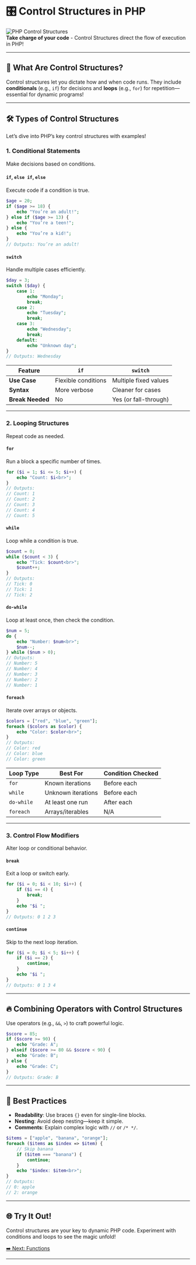 # 🎛️ Control Structures in PHP

![PHP Control Structures](https://img.shields.io/badge/PHP-Control%20Structures-blue?style=for-the-badge&logo=php)  
**Take charge of your code** - Control Structures direct the flow of execution in PHP!

---

## 🌟 What Are Control Structures?

Control structures let you dictate how and when code runs. They include **conditionals** (e.g., `if`) for decisions and **loops** (e.g., `for`) for repetition—essential for dynamic programs!

---

## 🛠️ Types of Control Structures

Let’s dive into PHP’s key control structures with examples!

### 1. Conditional Statements
Make decisions based on conditions.

#### `if`, `else if`, `else`
Execute code if a condition is true.

```php
$age = 20;
if ($age >= 18) {
    echo "You’re an adult!";
} else if ($age >= 13) {
    echo "You’re a teen!";
} else {
    echo "You’re a kid!";
}
// Outputs: You’re an adult!
```

#### `switch`
Handle multiple cases efficiently.

```php
$day = 3;
switch ($day) {
    case 1:
        echo "Monday";
        break;
    case 2:
        echo "Tuesday";
        break;
    case 3:
        echo "Wednesday";
        break;
    default:
        echo "Unknown day";
}
// Outputs: Wednesday
```

| Feature         | `if`                  | `switch`             |
|-----------------|-----------------------|----------------------|
| **Use Case**    | Flexible conditions  | Multiple fixed values |
| **Syntax**      | More verbose         | Cleaner for cases    |
| **Break Needed**| No                   | Yes (or fall-through)|

---

### 2. Looping Structures
Repeat code as needed.

#### `for`
Run a block a specific number of times.

```php
for ($i = 1; $i <= 5; $i++) {
    echo "Count: $i<br>";
}
// Outputs:
// Count: 1
// Count: 2
// Count: 3
// Count: 4
// Count: 5
```

#### `while`
Loop while a condition is true.

```php
$count = 0;
while ($count < 3) {
    echo "Tick: $count<br>";
    $count++;
}
// Outputs:
// Tick: 0
// Tick: 1
// Tick: 2
```

#### `do-while`
Loop at least once, then check the condition.

```php
$num = 5;
do {
    echo "Number: $num<br>";
    $num--;
} while ($num > 0);
// Outputs:
// Number: 5
// Number: 4
// Number: 3
// Number: 2
// Number: 1
```

#### `foreach`
Iterate over arrays or objects.

```php
$colors = ["red", "blue", "green"];
foreach ($colors as $color) {
    echo "Color: $color<br>";
}
// Outputs:
// Color: red
// Color: blue
// Color: green
```

| Loop Type   | Best For                       | Condition Checked |
|-------------|--------------------------------|-------------------|
| `for`       | Known iterations              | Before each       |
| `while`     | Unknown iterations            | Before each       |
| `do-while`  | At least one run              | After each        |
| `foreach`   | Arrays/iterables              | N/A               |

---

### 3. Control Flow Modifiers
Alter loop or conditional behavior.

#### `break`
Exit a loop or switch early.

```php
for ($i = 0; $i < 10; $i++) {
    if ($i == 4) {
        break;
    }
    echo "$i ";
}
// Outputs: 0 1 2 3
```

#### `continue`
Skip to the next loop iteration.

```php
for ($i = 0; $i < 5; $i++) {
    if ($i == 2) {
        continue;
    }
    echo "$i ";
}
// Outputs: 0 1 3 4
```

---

## 🔥 Combining Operators with Control Structures
Use operators (e.g., `&&`, `>`) to craft powerful logic.

```php
$score = 85;
if ($score >= 90) {
    echo "Grade: A";
} elseif ($score >= 80 && $score < 90) {
    echo "Grade: B";
} else {
    echo "Grade: C";
}
// Outputs: Grade: B
```

---

## 🎯 Best Practices
- **Readability**: Use braces `{}` even for single-line blocks.
- **Nesting**: Avoid deep nesting—keep it simple.
- **Comments**: Explain complex logic with `//` or `/* */`.

```php
$items = ["apple", "banana", "orange"];
foreach ($items as $index => $item) {
    // Skip banana
    if ($item === "banana") {
        continue;
    }
    echo "$index: $item<br>";
}
// Outputs:
// 0: apple
// 2: orange
```

---

## 🌐 Try It Out!
Control structures are your key to dynamic PHP code. Experiment with conditions and loops to see the magic unfold!

[➡️ Next: Functions](#functions)

---
